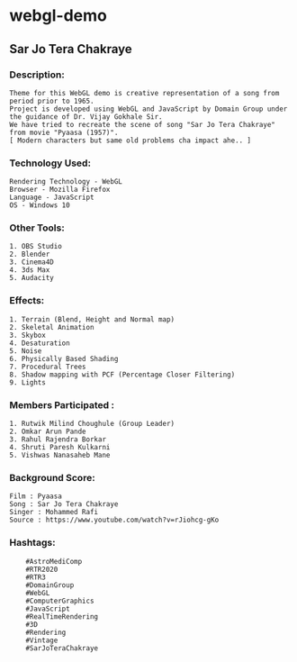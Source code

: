 # webgl-demo

## Sar Jo Tera Chakraye

### Description:
	Theme for this WebGL demo is creative representation of a song from period prior to 1965.
	Project is developed using WebGL and JavaScript by Domain Group under the guidance of Dr. Vijay Gokhale Sir.
	We have tried to recreate the scene of song "Sar Jo Tera Chakraye" from movie "Pyaasa (1957)".	
	[ Modern characters but same old problems cha impact ahe.. ]


### Technology Used:
	Rendering Technology - WebGL
	Browser - Mozilla Firefox
	Language - JavaScript
	OS - Windows 10


### Other Tools:
	1. OBS Studio
	2. Blender
	3. Cinema4D
	4. 3ds Max
	5. Audacity


### Effects:
	1. Terrain (Blend, Height and Normal map)
	2. Skeletal Animation
	3. Skybox
	4. Desaturation
	5. Noise
	6. Physically Based Shading
	7. Procedural Trees
	8. Shadow mapping with PCF (Percentage Closer Filtering)
	9. Lights


### Members Participated :
	1. Rutwik Milind Choughule (Group Leader)
	2. Omkar Arun Pande
	3. Rahul Rajendra Borkar
	4. Shruti Paresh Kulkarni
	5. Vishwas Nanasaheb Mane


### Background Score:
	Film : Pyaasa
	Song : Sar Jo Tera Chakraye
	Singer : Mohammed Rafi
	Source : https://www.youtube.com/watch?v=rJiohcg-gKo


### Hashtags:
```
	#AstroMediComp
	#RTR2020
	#RTR3
	#DomainGroup
	#WebGL
	#ComputerGraphics
	#JavaScript
	#RealTimeRendering
	#3D
	#Rendering
	#Vintage
	#SarJoTeraChakraye
 ```
